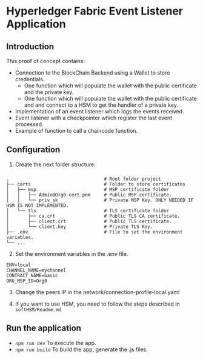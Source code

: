 # Hyperledger Fabric Event Listener Application

## Introduction
This proof of concept contains:

* Connection to the BlockChain Backend using a Wallet to store credentials.
    * One function which will populate the wallet with the public certificate and the private key.
    * One function which will populate the wallet with the public certificate and and connect to a HSM to get the handler of a private key.
* Implementation of an event listener which logs the events received.
* Event listener with a checkpointer which register the last event processed.
* Example of function to call a chaincode function.


## Configuration

1. Create the next folder structure:
###
    .                                   # Root folder project
    ├── certs                           # Folder to store certificates
    │   ├── msp                         # MSP certificate folder
    │   │   ├── Admin@Org0-cert.pem     # Public MSP certificate.
    │   │   └── priv_sk                 # Private MSP Key. ONLY NEEDED IF HSM IS NOT IMPLEMENTED.
    │   └── tls                         # TLS certificate folder
    │       ├── ca.crt                  # Public TLS CA certificate.
    │       ├── client.crt              # Public TLS certificate.
    │       └── client.key              # Private TLS Key.
    ├── .env                            # File to set the environment variables.
    └── ...

2. Set the environment variables in the .env file.
```
ENV=local
CHANNEL_NAME=mychannel
CONTRACT_NAME=basic
ORG_MSP_ID=Org0
```

3. Change the peers IP in the network/connection-profile-local.yaml

4. If you want to use HSM, you need to follow the steps described in ```softHSM/Readme.md```

## Run the application

* ```npm run dev``` To execute the app.
* ```npm run build``` To build the app, generate the .js files.